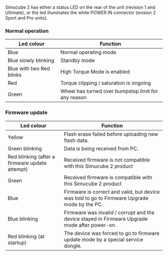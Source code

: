 Simucube 2 has either a status LED on the rear of the unit (revision 1 and Ultimate), or the led illuminates the white POWER IN connector (evision 2 Sport and Pro units).

### Normal operation

| Led colour                       | Function   |
| -------------------------- | ----- |
| Blue            | Normal operating mode  |
| Blue slowly blinking            | Standby mode  |
| Blue with two Red blinks        | High Torque Mode is enabled |
| Red | Torque clipping / saturation is ongoing |
| Green | Wheel has turned over bumpstop limit for any reason |

### Firmware update

| Led colour                       | Function   |
| -------------------------- | ----- |
| Yellow            | Flash erase failed before uploading new flash data.  |
| Green blinking            | Data is being received from PC.  |
| Red blinking (after a firmware update attempt)        | Received firmware is not compatible with this Simucube 2 product |
| Green | Received firmware is compatible with this Simucube 2 product |
| Blue | Firmware is correct and valid, but device was told to go to Firmware Upgrade mode by the PC. |
| Blue blinking | Firmware was invalid / corrupt and the device stayed in Firmware Upgrade mode after power-on. |
| Red blinking (at startup) | The device was forced to go to firmware update mode by a special service dongle. |


